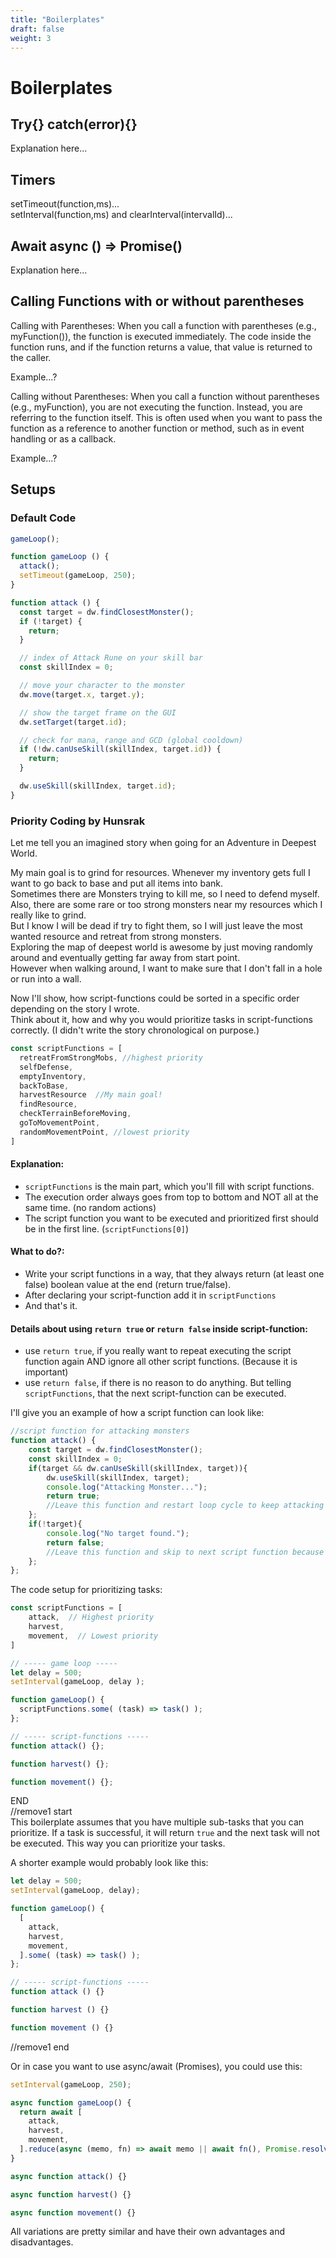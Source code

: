```yaml
---
title: "Boilerplates"
draft: false
weight: 3
---
```


# Boilerplates

## Try{} catch(error){}
Explanation here...

## Timers
setTimeout(function,ms)...  
setInterval(function,ms) and clearInterval(intervalId)...  

## Await async () => Promise()
Explanation here...

## Calling Functions with or without parentheses
Calling with Parentheses:
When you call a function with parentheses (e.g., myFunction()), the function is executed immediately. 
The code inside the function runs, and if the function returns a value, that value is returned to the caller.

Example...?

Calling without Parentheses: 
When you call a function without parentheses (e.g., myFunction), you are not executing the function.
Instead, you are referring to the function itself.
This is often used when you want to pass the function as a reference to another function or method, such as in event handling or as a callback.

Example...?

## Setups 

### Default Code

```js
gameLoop();

function gameLoop () {
  attack();
  setTimeout(gameLoop, 250);
}

function attack () {
  const target = dw.findClosestMonster();
  if (!target) {
    return;
  }

  // index of Attack Rune on your skill bar
  const skillIndex = 0;

  // move your character to the monster
  dw.move(target.x, target.y);

  // show the target frame on the GUI
  dw.setTarget(target.id);

  // check for mana, range and GCD (global cooldown)
  if (!dw.canUseSkill(skillIndex, target.id)) {
    return;
  }

  dw.useSkill(skillIndex, target.id);
}
```

### Priority Coding by Hunsrak

Let me tell you an imagined story when going for an Adventure in Deepest World.

My main goal is to grind for resources.
Whenever my inventory gets full I want to go back to base and put all items into bank.  
Sometimes there are Monsters trying to kill me, so I need to defend myself.  
Also, there are some rare or too strong monsters near my resources which I really like to grind.  
But I know I will be dead if try to fight them, so I will just leave the most wanted resource and retreat from strong monsters.  
Exploring the map of deepest world is awesome by just moving randomly around and eventually getting far away from start point.  
However when walking around, I want to make sure that I don't fall in a hole or run into a wall.

Now I'll show, how script-functions could be sorted in a specific order depending on the story I wrote.  
Think about it, how and why you would prioritize tasks in script-functions correctly. (I didn't write the story chronological on purpose.)
```js
const scriptFunctions = [
  retreatFromStrongMobs, //highest priority
  selfDefense,
  emptyInventory,
  backToBase,
  harvestResource  //My main goal!
  findResource,
  checkTerrainBeforeMoving,
  goToMovementPoint,
  randomMovementPoint, //lowest priority
]
```
#### Explanation:
- `scriptFunctions` is the main part, which you'll fill with script functions.
- The execution order always goes from top to bottom and NOT all at the same time. (no random actions)
- The script function you want to be executed and prioritized first should be in the first line. (`scriptFunctions[0]`)  
#### What to do?:  
- Write your script functions in a way, that they always return (at least one false) boolean value at the end (return true/false).
- After declaring your script-function add it in `scriptFunctions`
- And that's it.
#### Details about using `return true` or `return false` inside script-function:
- use `return true`, if you really want to repeat executing the script function again AND ignore all other script functions. (Because it is important)
- use `return false`, if there is no reason to do anything. But telling `scriptFunctions`, that the next script-function can be executed.  

I'll give you an example of how a script function can look like:
```js
//script function for attacking monsters
function attack() {
    const target = dw.findClosestMonster();
    const skillIndex = 0;
    if(target && dw.canUseSkill(skillIndex, target)){
        dw.useSkill(skillIndex, target);
        console.log("Attacking Monster...");
        return true;
        //Leave this function and restart loop cycle to keep attacking and ignore all other script functions
    };
    if(!target){
        console.log("No target found.");
        return false;
        //Leave this function and skip to next script function because there is nothing to do.
    };
};
```

The code setup for prioritizing tasks:
```js
const scriptFunctions = [
    attack,  // Highest priority
    harvest, 
    movement,  // Lowest priority
]

// ----- game loop -----
let delay = 500;
setInterval(gameLoop, delay );

function gameLoop() {
  scriptFunctions.some( (task) => task() );
};

// ----- script-functions -----
function attack() {};

function harvest() {};

function movement() {};
```
END  
//remove1 start  
This boilerplate assumes that you have multiple sub-tasks that you can prioritize. 
If a task is successful, it will return `true` and the next task will not be executed. 
This way you can prioritize your tasks. 

A shorter example would probably look like this:

```js
let delay = 500;
setInterval(gameLoop, delay);

function gameLoop() {
  [
    attack,
    harvest,
    movement,
  ].some( (task) => task() );
};

// ----- script-functions -----
function attack () {}

function harvest () {}

function movement () {}
```
//remove1 end

Or in case you want to use async/await (Promises), you could use this:

```js
setInterval(gameLoop, 250);

async function gameLoop() {
  return await [
    attack,
    harvest,
    movement,
  ].reduce(async (memo, fn) => await memo || await fn(), Promise.resolve(false))
}

async function attack() {}

async function harvest() {}

async function movement() {}
```

All variations are pretty similar and have their own advantages and disadvantages.
